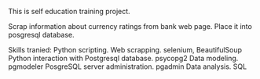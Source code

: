 This is self education training project.

Scrap information about currency ratings from bank web page.
Place it into posgresql database.

Skills tranied:
Python scripting.
Web scrapping. selenium, BeautifulSoup
Python interaction with Postgresql database. psycopg2
Data modeling. pgmodeler
PosgreSQL server administration. pgadmin
Data analysis. SQL
